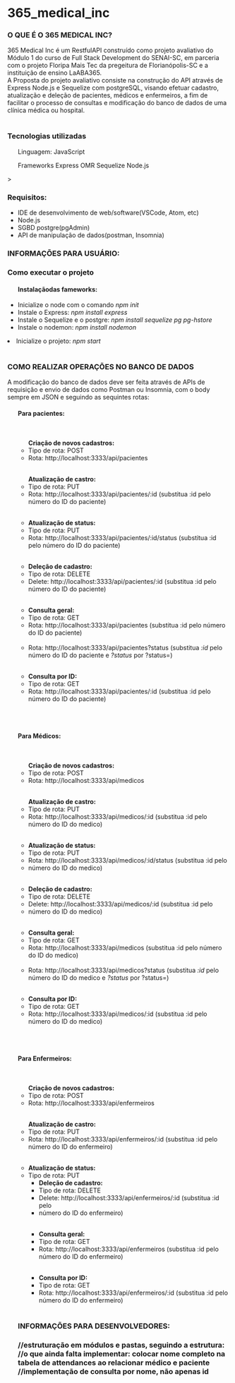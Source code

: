 # 365_medical_inc

<h3><b>O QUE É O 365 MEDICAL INC?</b></h3>
365 Medical Inc é um RestfulAPI construído como projeto avaliativo do Módulo 1 do curso de Full Stack Development do SENAI-SC, em parceria com o projeto Floripa Mais Tec da pregeitura de Florianópolis-SC e a instituição de ensino LaABA365. <br>
A Proposta do projeto avaliativo consiste na construção do API através de Express Node.js e Sequelize com postgreSQL, visando efetuar cadastro, atualização e deleção de pacientes, médicos e enfermeiros, a fim de facilitar o processo de consultas e modificação do banco de dados de uma clínica médica ou hospital.<br>
<br>

<h3>Tecnologias utilizadas</h3>

<ul>Linguagem:
<il>JavaScript</il></ul>

<ul>Frameworks
<il>Express</il>
<il>OMR Sequelize</il>
<il>Node.js</il></ul>>

<h3>Requisitos:</h3>
<ul><li>IDE de desenvolvimento de web/software(VSCode, Atom, etc)</li>
<li>Node.js</li>
<li>SGBD postgre(pgAdmin)</li>
<li>API de manipulação de dados(postman, Insomnia)</li>
</ul>

<h3>INFORMAÇÕES PARA USUÁRIO:</h3>

<h3>Como executar o projeto</h3>
<ul><h4>Instalaçãodas fameworks:</h4>
<li>Inicialize o node com o comando <i>npm init</i></li> 
<li>Instale o Express: <i>npm install express</i></li>
<li>Instale o Sequelize e o postgre: <i>npm install sequelize pg pg-hstore</i></li>
<li>Instale o nodemon: <i>npm install nodemon</i></li></ul>
<li>Inicialize o projeto: <i>npm start</i></li></ul>

<br>
<h3><b>COMO REALIZAR OPERAÇÕES NO BANCO DE DADOS</b></h3>
A modificação do banco de dados deve ser feita através de APIs de requisição e envio de dados como Postman ou Insomnia, com o body sempre em JSON e seguindo as sequintes rotas:
<br>

<ul><h4><b>Para pacientes:</b></h4><br>
<ul><b>Criação de novos cadastros:</b><br>
<li>Tipo de rota: POST<br></li>
<li>Rota: http://localhost:3333/api/pacientes </li></ul><br>
<ul><b>Atualização de castro:</b><br>
<li>Tipo de rota: PUT</li>
<li>Rota: http://localhost:3333/api/pacientes/:id (substitua :id pelo número do ID do paciente)</li></ul><br>
<ul><li><b>Atualização de status:</b><br>
<li>Tipo de rota: PUT<br></li>
<li>Rota: http://localhost:3333/api/pacientes/:id/status (substitua :id pelo número do ID do paciente)</li></ul><br>
<ul><li><b>Deleção de cadastro:</b><br></li>
<li>Tipo de rota: DELETE<br></li>
<li>Delete: http://localhost:3333/api/pacientes/:id (substitua :id pelo número do ID do paciente)</li></ul><br>
<ul><li><b>Consulta geral:</b><br></li>
<li>Tipo de rota: GET<br></li>
<li>Rota: http://localhost:3333/api/pacientes (substitua :id pelo número do ID do paciente)</li> <br>
<li>Rota: http://localhost:3333/api/pacientes?status (substitua <i>:id</i> pelo número do ID do paciente e <i>?status</i> por ?status=<status atual>)</li> </ul><br>
<ul><li><b>Consulta por ID:</b><br></li>
<li>Tipo de rota: GET<br></li>
<li>Rota: http://localhost:3333/api/pacientes/:id (substitua :id pelo número do ID do paciente)</li></ul></ul><br>
<br>

<ul><h4><b>Para Médicos:</b></h4><br>
<ul><b>Criação de novos cadastros:</b><br>
<li>Tipo de rota: POST<br></li>
<li>Rota: http://localhost:3333/api/medicos </li></ul><br>
<ul><b>Atualização de castro:</b><br>
<li>Tipo de rota: PUT</li>
<li>Rota: http://localhost:3333/api/medicos/:id (substitua :id pelo número do ID do medico)</li></ul><br>
<ul><li><b>Atualização de status:</b><br>
<li>Tipo de rota: PUT<br>
<li>Rota: http://localhost:3333/api/medicos/:id/status (substitua :id pelo <li>número do ID do medico)</ul><br>
<ul><li><b>Deleção de cadastro:</b><br>
<li>Tipo de rota: DELETE<br>
<li>Delete: http://localhost:3333/api/medicos/:id (substitua :id pelo <li>número do ID do medico)</ul><br></li>
<ul><li><b>Consulta geral:</b><br>
<li>Tipo de rota: GET<br>
<li>Rota: http://localhost:3333/api/medicos (substitua :id pelo número do ID do medico)</li> <br>
<li>Rota: http://localhost:3333/api/medicos?status (substitua <i>:id</i> pelo número do ID do medico e <i>?status</i> por ?status=<status atual>)</li></ul> <br>
<ul><li><b>Consulta por ID:</b><br>
<li>Tipo de rota: GET<br>
<li>Rota: http://localhost:3333/api/medicos/:id (substitua :id pelo número do ID do medico)</li></ul></ul><br>

<br>
<ul><h4><b>Para Enfermeiros:</b></h4><br>
<ul><b>Criação de novos cadastros:</b><br>
<li>Tipo de rota: POST<br></li>
<li>Rota: http://localhost:3333/api/enfermeiros </li></ul><br>
<ul><b>Atualização de castro:</b><br>
<li>Tipo de rota: PUT</li>
<li>Rota: http://localhost:3333/api/enfermeiros/:id (substitua :id pelo número do ID do enfermeiro)</li></ul><br>
<ul><li><b>Atualização de status:</b><br>
<li>Tipo de rota: PUT<br>
<ul><li><b>Deleção de cadastro:</b><br>
<li>Tipo de rota: DELETE<br>
<li>Delete: http://localhost:3333/api/enfermeiros/:id (substitua :id pelo <li>número do ID do enfermeiro)</ul><br></li>
<ul><li><b>Consulta geral:</b><br>
<li>Tipo de rota: GET<br></li>
<li>Rota: http://localhost:3333/api/enfermeiros (substitua :id pelo número do ID do enfermeiro)</li> </ul><br>
<ul><li><b>Consulta por ID:</b><br>
<li>Tipo de rota: GET<br>
<li>Rota: http://localhost:3333/api/enfermeiros/:id (substitua :id pelo número do ID do enfermeiro)</li></ul></ul><br>


<h3>INFORMAÇÕES PARA DESENVOLVEDORES:<h3>

//estruturação em módulos e pastas, seguindo a estrutura:
//o que ainda falta implementar: colocar nome completo na tabela de attendances ao relacionar médico e paciente
//implementação de consulta por nome, não apenas id
